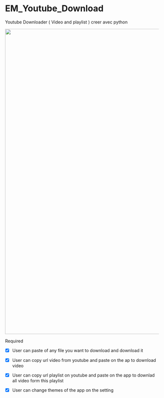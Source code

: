 # EM_Youtube_Download
Youtube Downloader ( Video and playlist ) creer avec python 

<img src="GIF-3.gif" width=1000><br>

Required
- [x] User can paste of any file you want to download and download it
- [x] User can copy url video from youtube and paste on the ap to download video
- [x] User can copy url playlist on youtube and paste on the app to downlad all video form this playlist
- [x] User can change themes of the app on the setting

